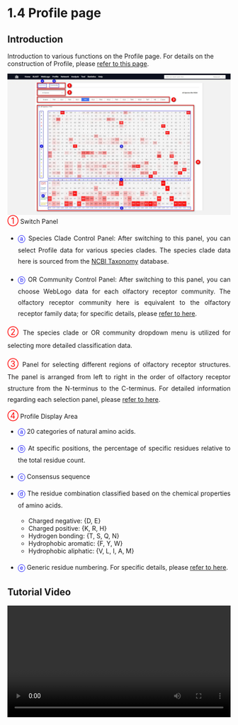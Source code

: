 

# 1.4 Profile page

## Introduction

Introduction to various functions on the Profile page. For details on the construction of Profile, please [refer to this page](./2-DataIntroduction/2.12-Profile.md).

<div style="text-align:center;">
    <img src="../data/2-figures/1-Guides/1.4.1-Profile.webp" alt="1.4.1-Profile" needTransformUrl="true"/>
</div>
<span style="font-size:18px; color:red">①</span> Switch Panel

* <p style="text-align:justify; line-height: 1.8; "><span style="font-size:16px; color:blue">ⓐ</span> Species Clade Control Panel: After switching to this panel, you can select Profile data for various species clades. The species clade data here is sourced from the <a target="_blank" href="https://www.ncbi.nlm.nih.gov/taxonomy">NCBI Taxonomy</a> database.</p>
* <p style="text-align:justify; line-height: 1.8; "><span style="font-size:16px; color:blue">ⓑ</span> OR Community Control Panel: After switching to this panel, you can choose WebLogo data for each olfactory receptor community. The olfactory receptor community here is equivalent to the olfactory receptor family data; for specific details, please <a href="#/./2-DataIntroduction/2.16-ORFamilyCommunity.md">refer to here</a>.</p>

<p style="text-align:justify; line-height: 1.8; "><span style="font-size:18px; color:red">②</span> The species clade or OR community dropdown menu is utilized for selecting more detailed classification data.</p>

<p style="text-align:justify; line-height: 1.8; "><span style="font-size:18px; color:red">③</span> Panel for selecting different regions of olfactory receptor structures. The panel is arranged from left to right in the order of olfactory receptor structure from the N-terminus to the C-terminus. For detailed information regarding each selection panel, please <a href="#/./2-DataIntroduction/1.3-WebLogo.md">refer to here</a>.</p>

<span style="font-size:18px; color:red">④</span> Profile Display Area

* <span style="font-size:16px; color:blue">ⓐ</span> 20 categories of natural amino acids.

* <p style="text-align:justify; line-height: 1.8; "><span style="font-size:16px; color:blue">ⓑ</span> At specific positions, the percentage of specific residues relative to the total residue count.</p>

* <span style="font-size:16px; color:blue">ⓒ</span> Consensus sequence

* <p style="text-align:justify; line-height: 1.8; "><span style="font-size:16px; color:blue">ⓓ</span> The residue combination classified based on the chemical properties of amino acids.</p>
  
  * Charged negative: {D, E}
  * Charged  positive: {K, R, H}
  * Hydrogen bonding: {T, S, Q, N}
  * Hydrophobic aromatic: {F, Y, W}
  * Hydrophobic aliphatic: {V, L, I, A, M}
  
* <p style="text-align:justify; line-height: 1.8; "><span style="font-size:16px; color:blue">ⓔ</span> Generic residue numbering. For specific details, please <a href="#/./2-DataIntroduction/2.7-GenericResidueNumbering.md">refer to here</a>.</p>

## Tutorial Video

<div style="text-align:center;">
    <video src="../data/3-videos/4.1-profile.mp4" width="100%" controls needTransformUrl="true"></video>
</div>
